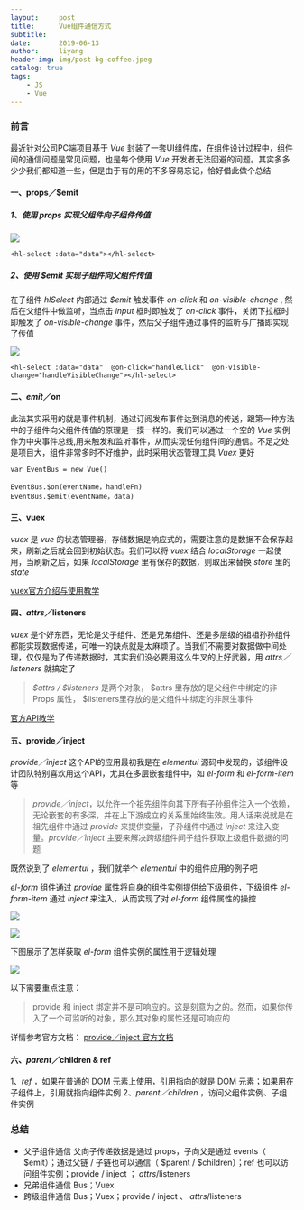 ```yaml
---
layout:     post
title:      Vue组件通信方式
subtitle:   
date:       2019-06-13
author:     liyang
header-img: img/post-bg-coffee.jpeg
catalog: true
tags:
    - JS
    - Vue
---
```


### 前言
最近针对公司PC端项目基于 *Vue* 封装了一套UI组件库，在组件设计过程中，组件间的通信问题是常见问题，也是每个使用 *Vue* 开发者无法回避的问题。其实多多少少我们都知道一些，但是由于有的用的不多容易忘记，恰好借此做个总结

#### 一、props／$emit

##### 1、使用 *props* 实现父组件向子组件传值

![](http://dev.fenzhitech.com/res/c20a55c967a8cd426e030a6a6973fff7.png)

```
<hl-select :data="data"></hl-select>
```

##### 2、使用 *$emit* 实现子组件向父组件传值

在子组件 *hlSelect* 内部通过 *$emit* 触发事件 *on-click* 和 *on-visible-change* , 然后在父组件中做监听，当点击 *input* 框时即触发了 *on-click* 事件，关闭下拉框时即触发了 *on-visible-change* 事件，然后父子组件通过事件的监听与广播即实现了传值

![](http://dev.fenzhitech.com/res/080250cac6c287e92eaf2e510b309d66.png)

```
<hl-select :data="data"  @on-click="handleClick"  @on-visible-change="handleVisibleChange"></hl-select>
```

#### 二、$emit／$on

此法其实采用的就是事件机制，通过订阅发布事件达到消息的传送，跟第一种方法中的子组件向父组件传值的原理是一摸一样的。我们可以通过一个空的 *Vue* 实例作为中央事件总线,用来触发和监听事件，从而实现任何组件间的通信。不足之处是项目大，组件非常多时不好维护，此时采用状态管理工具 *Vuex* 更好

```
var EventBus = new Vue()

EventBus.$on(eventName，handleFn)
EventBus.$emit(eventName，data)
```

#### 三、vuex

*vuex* 是 *vue* 的状态管理器，存储数据是响应式的，需要注意的是数据不会保存起来，刷新之后就会回到初始状态。我们可以将 *vuex* 结合 *localStorage* 一起使用，当刷新之后，如果 *localStorage* 里有保存的数据，则取出来替换 *store* 里的 *state*

[vuex官方介绍与使用教学](https://vuex.vuejs.org/zh/guide/)

#### 四、$attrs／$listeners

*vuex* 是个好东西，无论是父子组件、还是兄弟组件、还是多层级的祖祖孙孙组件都能实现数据传递，可唯一的缺点就是太麻烦了。当我们不需要对数据做中间处理，仅仅是为了传递数据时，其实我们没必要用这么牛叉的上好武器，用 *$attrs／$listeners* 就搞定了

> *$attrs / $listeners* 是两个对象， $attrs 里存放的是父组件中绑定的非 Props 属性， $listeners里存放的是父组件中绑定的非原生事件

[官方API教学](https://cn.vuejs.org/v2/api/#vm-attrs)


#### 五、provide／inject

*provide／inject* 这个API的应用最初我是在 *elementui* 源码中发现的，该组件设计团队特别喜欢用这个API，尤其在多层嵌套组件中，如 *el-form* 和 *el-form-item* 等


> *provide／inject*，以允许一个祖先组件向其下所有子孙组件注入一个依赖，无论嵌套的有多深，并在上下游成立的关系里始终生效。用人话来说就是在祖先组件中通过 *provide* 来提供变量，子孙组件中通过 *inject* 来注入变量。*provide／inject* 主要来解决跨级组件间子组件获取上级组件数据的问题

既然说到了 *elementui* ，我们就举个 *elementui* 中的组件应用的例子吧

*el-form* 组件通过 *provide* 属性将自身的组件实例提供给下级组件，下级组件 *el-form-item* 通过 *inject* 来注入，从而实现了对 *el-form* 组件属性的操控

![](http://dev.fenzhitech.com/res/1f9832bd8815d7da629e6dfd5f88f8bd.png)

![](http://dev.fenzhitech.com/res/b41597d1a5968acf49b630385a2540d3.png)

下图展示了怎样获取 *el-form* 组件实例的属性用于逻辑处理

![](http://dev.fenzhitech.com/res/e1662a27f9a122fd9a5fe67515f386f7.png)

以下需要重点注意：
> provide 和 inject 绑定并不是可响应的。这是刻意为之的。然而，如果你传入了一个可监听的对象，那么其对象的属性还是可响应的

详情参考官方文档：
[provide／inject 官方文档](https://cn.vuejs.org/v2/api/#provide-inject)

#### 六、$parent／$children & ref

1、*ref* ，如果在普通的 DOM 元素上使用，引用指向的就是 DOM 元素；如果用在子组件上，引用就指向组件实例
2、*$parent／$children* ，访问父组件实例、子组件实例


### 总结
* 父子组件通信
父向子传递数据是通过 props，子向父是通过 events（ $emit）；通过父链 / 子链也可以通信（ $parent / $children）；ref 也可以访问组件实例；provide / inject ； $attrs/$listeners
* 兄弟组件通信
Bus；Vuex
* 跨级组件通信
Bus；Vuex；provide / inject 、 $attrs/$listeners
